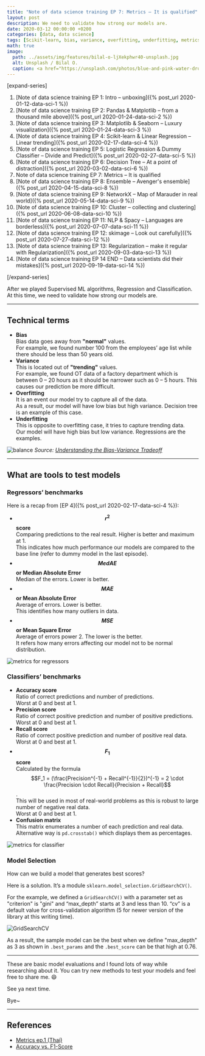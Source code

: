 ```yaml
---
title: "Note of data science training EP 7: Metrics – It is qualified"
layout: post
description: We need to validate how strong our models are.
date: 2020-03-12 00:00:00 +0200
categories: [data, data science]
tags: [Scikit-learn, bias, variance, overfitting, underfitting, metrics, GridSearchCV, Python]
math: true
image:
  path: ../assets/img/features/bilal-o-ljXekphwr40-unsplash.jpg
  alt: Unsplash / Bilal O.
  caption: <a href="https://unsplash.com/photos/blue-and-pink-water-droplets-ljXekphwr40">Unsplash / Bilal O.</a>
---
```


[expand-series]

  1. [Note of data science training EP 1: Intro – unboxing]({% post_url 2020-01-12-data-sci-1 %})
  1. [Note of data science training EP 2: Pandas & Matplotlib – from a thousand mile above]({% post_url 2020-01-24-data-sci-2 %})
  1. [Note of data science training EP 3: Matplotlib & Seaborn – Luxury visualization]({% post_url 2020-01-24-data-sci-3 %})
  1. [Note of data science training EP 4: Scikit-learn & Linear Regression – Linear trending]({% post_url 2020-02-17-data-sci-4 %})
  1. [Note of data science training EP 5: Logistic Regression & Dummy Classifier – Divide and Predict]({% post_url 2020-02-27-data-sci-5 %})
  1. [Note of data science training EP 6: Decision Tree – At a point of distraction]({% post_url 2020-03-02-data-sci-6 %})
  1. Note of data science training EP 7: Metrics – It is qualified
  1. [Note of data science training EP 8: Ensemble – Avenger's ensemble]({% post_url 2020-04-15-data-sci-8 %})
  1. [Note of data science training EP 9: NetworkX – Map of Marauder in real world]({% post_url 2020-05-14-data-sci-9 %})
  1. [Note of data science training EP 10: Cluster – collecting and clustering]({% post_url 2020-06-08-data-sci-10 %})
  1. [Note of data science training EP 11: NLP & Spacy – Languages are borderless]({% post_url 2020-07-07-data-sci-11 %})
  1. [Note of data science training EP 12: skimage – Look out carefully]({% post_url 2020-07-27-data-sci-12 %})
  1. [Note of data science training EP 13: Regularization – make it regular with Regularization]({% post_url 2020-09-03-data-sci-13 %})
  1. [Note of data science training EP 14 END – Data scientists did their mistakes]({% post_url 2020-09-19-data-sci-14 %})

[/expand-series]

After we played Supervised ML algorithms, Regression and Classification. At this time, we need to validate how strong our models are.

---

## Technical terms

- **Bias**  
  Bias data goes away from **"normal"** values.  
  For example, we found number 100 from the employees’ age list while there should be less than 50 years old.
- **Variance**  
  This is located out of **"trending"** values.  
  For example, we found OT data of a factory department which is between 0 – 20 hours as it should be narrower such as 0 – 5 hours. This causes our prediction be more difficult.
- **Overfitting**  
  It is an event our model try to capture all of the data.  
  As a result, our model will have low bias but high variance. Decision tree is an example of this case.
- **Underfitting**  
  This is opposite to overfitting case, it tries to capture trending data.  
  Our model will have high bias but low variance. Regressions are the examples.

![balance](https://bluebirzdotnet.s3.ap-southeast-1.amazonaws.com/note-data-science-eps/ep-07/1_9hPX9pAO3jqLrzt0IE3JzA.png)
*Source: [Understanding the Bias-Variance Tradeoff](https://towardsdatascience.com/understanding-the-bias-variance-tradeoff-165e6942b229)*

---

## What are tools to test models

### Regressors’ benchmarks

Here is a recap from [EP 4]({% post_url 2020-02-17-data-sci-4 %}):

- **$$r^2$$ score**  
  Comparing predictions to the real result. Higher is better and maximum at 1.  
  This indicates how much performance our models are compared to the base line (refer to dummy model in the last episode).
- **$$MedAE$$ or Median Absolute Error**  
  Median of the errors. Lower is better.
- **$$MAE$$ or Mean Absolute Error**  
  Average of errors. Lower is better.  
  This identifies how many outliers in data.
- **$$MSE$$ or Mean Square Error**  
  Average of errors power 2. The lower is the better.  
  It refers how many errors affecting our model not to be normal distribution.

![metrics for regressors](https://bluebirzdotnet.s3.ap-southeast-1.amazonaws.com/note-data-science-eps/ep-07/Screen-Shot-2020-03-15-at-22.04.38.png)

### Classifiers’ benchmarks

- **Accuracy score**  
  Ratio of correct predictions and number of predictions.  
  Worst at 0 and best at 1.
- **Precision score**  
  Ratio of correct positive prediction and number of positive predictions.  
  Worst at 0 and best at 1.
- **Recall score**  
  Ratio of correct positive prediction and number of positive real data.  
  Worst at 0 and best at 1.
- **$$F_1$$ score**  
  Calculated by the formula $$F_1 = (\frac{Precision^{-1} + Recall^{-1}}{2})^{-1} = 2 \cdot \frac{Precision \cdot Recall}{Precision + Recall}$$.  
  This will be used in most of real-world problems as this is robust to large number of negative real data.  
  Worst at 0 and best at 1.
- **Confusion matrix**  
  This matrix enumerates a number of each prediction and real data. Alternative way is `pd.crosstab()` which displays them as percentages.

![metrics for classifier](https://bluebirzdotnet.s3.ap-southeast-1.amazonaws.com/note-data-science-eps/ep-07/Screen-Shot-2020-03-15-at-21.18.40.png)

### Model Selection

How can we build a model that generates best scores?

Here is a solution. It’s a module `sklearn.model_selection.GridSearchCV()`.

For the example, we defined a `GridSearchCV()` with a parameter set as "criterion" is "gini" and “max_depth” starts at 3 and less than 10. “cv” is a default value for cross-validation algorithm (5 for newer version of the library at this writing time).

![GridSearchCV](https://bluebirzdotnet.s3.ap-southeast-1.amazonaws.com/note-data-science-eps/ep-07/Screen-Shot-2020-03-15-at-21.48.41.png)

As a result, the sample model can be the best when we define "max_depth" as 3 as shown in `.best_params` and the `.best_score` can be that high at 0.76.

---

These are basic model evaluations and I found lots of way while researching about it. You can try new methods to test your models and feel free to share me. 😄

See ya next time.

Bye~

---

## References

<!-- - <https://medium.com/@george.drakos62/how-to-select-the-right-evaluation-metric-for-machine-learning-models-part-1-regrression-metrics-3606e25beae0> -->
<!-- - <https://peltarion.com/knowledge-center/documentation/evaluation-view/regression-loss-metrics> -->
- [Metrics ep.1 (Thai)](https://www.bualabs.com/archives/1968/what-is-confusion-matrix-what-is-metrics-accuracy-precision-recall-f1-score-difference-metrics-ep-1/)
- [Accuracy vs. F1-Score](https://medium.com/analytics-vidhya/accuracy-vs-f1-score-6258237beca2)
